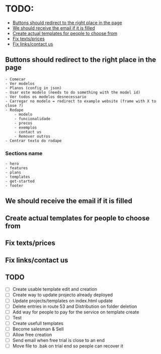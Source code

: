# TODO:
- [Buttons should redirect to the right place in the page](#buttons-should-redirect-to-the-right-place-in-the-page)
- [We should receive the email if it is filled](#we-should-receive-the-email-if-it-is-filled)
- [Create actual templates for people to choose from](#create-actual-templates-for-people-to-choose-from)
- [Fix texts/prices](#fix-texts/prices)
- [Fix links/contact us](#fix-links/contact-us)

## Buttons should redirect to the right place in the page
    - Comecar
    - Ver modelos
    - Planos (config in json)
    - Usar este modelo (needs to do something with the model id)
    - Ver todos os modelos desnecessario
    - Carregar no modelo = redirect to example website (frame with X to close ?)
    - Rodape
        - modelo 
        - funcionalidade 
        - precos 
        - exemplos
        - contact us
        - Remover outros
    - Centrar texto do rodape

### Sections name
    - hero
    - features
    - plans
    - templates
    - get-started
    - footer

## We should receive the email if it is filled

## Create actual templates for people to choose from

## Fix texts/prices

## Fix links/contact us

## TODO

- [ ] Create usable template edit and creation
- [ ] Create way to update projecto already deployed
- [ ] Update projects/templates on index.html update
- [ ] Delete entries in route 53 and Distribution on folder deletion
- [ ] Add way for people to pay for the service on template create
- [ ] Test
- [ ] Create usefull templates
- [ ] Become salesman & Sell
- [ ] Allow free creation 
- [ ] Send email when free trial is close to an end
- [ ] Move file to .bak on trial end so people can recover it
